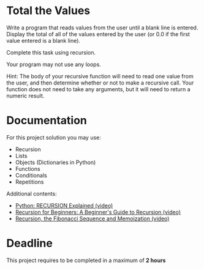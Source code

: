 # Total the Values

Write a program that reads values from the user until a blank line is entered. Display the total of all of the values entered by the user (or 0.0 if the first value entered is a blank line). 

Complete this task using recursion. 

Your program may not use any
loops.

Hint: The body of your recursive function will need to read one value from the user, and then determine whether or not to make a recursive call. Your function does not need to take any arguments, but it will need to return a numeric result.
 	 	 	 			 
# Documentation

For this project solution you may use:

- Recursion
- Lists
- Objects (Dictionaries in Python)
- Functions
- Conditionals
- Repetitions

Additional contents:

- [Python: RECURSION Explained (video)](https://www.youtube.com/watch?v=wMNrSM5RFMc)
- [Recursion for Beginners: A Beginner's Guide to Recursion (video)](https://www.youtube.com/watch?v=AfBqVVKg4GE)
- [Recursion, the Fibonacci Sequence and Memoization (video)](https://www.youtube.com/watch?v=Qk0zUZW-U_M)

# Deadline

This project requires to be completed in a maximum of **2 hours**
